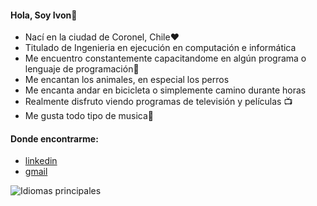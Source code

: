  #### Hola, Soy Ivon👋
- Nací en la ciudad de Coronel, Chile❤️
- Titulado de Ingenieria en ejecución en computación e informática
- Me encuentro constantemente capacitandome en algún programa o lenguaje de programación🌱 
- Me encantan los animales, en especial los perros
- Me encanta andar en bicicleta o simplemente camino durante horas
- Realmente disfruto viendo programas de televisión y películas 📺
- Me gusta todo tipo de musica🎵

#### Donde encontrarme:

- [linkedin](https://www.linkedin.com/in/ivon-soto-araneda-5842b0122/)
- [gmail](ivon.soto.a@gmail.com)

![Idiomas principales](https://github-readme-stats.vercel.app/api/top-langs/?username=ivon2021&layout=compact&langs_count=10)


